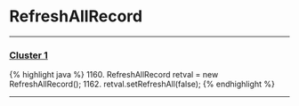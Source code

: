 # RefreshAllRecord

***

### [Cluster 1](./1)
{% highlight java %}
1160. RefreshAllRecord retval = new RefreshAllRecord();
1162. retval.setRefreshAll(false);
{% endhighlight %}

***

